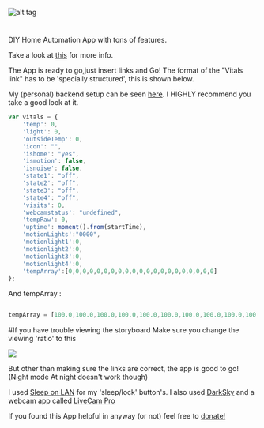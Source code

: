 
![alt tag](https://cloud.githubusercontent.com/assets/13513002/11792466/40ef0f04-a274-11e5-9d36-81e7cb78be08.png)
#  


DIY Home Automation App with tons of features.

Take a look at [this](http://zulu.oooseun.com/) for more info. 

The App is ready to go,just insert links and Go! The format of the "Vitals link" has to be 'specially structured', this is shown below.

My (personal) backend setup can be seen [here](https://github.com/oooseun/ZuluBackend). I HIGHLY recommend you take a good look at it. 

```Javascript
var vitals = {                                        
    'temp': 0,
    'light': 0,
    'outsideTemp': 0,
    'icon': "",
    'ishome': "yes",
    'ismotion': false,
    'isnoise': false,
    'state1': "off",
    'state2': "off",
    'state3': "off",
    'state4': "off",
    'visits': 0,
    'webcamstatus': "undefined",
    'tempRaw': 0,
    'uptime': moment().from(startTime),
    'motionLights':"0000",
    'motionlight1':0,
    'motionlight2':0,
    'motionlight3':0,
    'motionlight4':0,
    'tempArray':[0,0,0,0,0,0,0,0,0,0,0,0,0,0,0,0,0,0,0,0,0]
};

```

And tempArray :

```Javascript

tempArray = [100.0,100.0,100.0,100.0,100.0,100.0,100.0,100.0,100.0,100.0,100.0,100.0,100.0,100.0,100.0,100.0,0,0,0,0,0]

```
#If you have trouble viewing the storyboard
Make sure you change the viewing 'ratio' to this 

![](https://cloud.githubusercontent.com/assets/13513002/11792467/40f0274a-a274-11e5-9734-136d016111cd.png)


But other than making sure the links are correct, the app is good to go! (Night mode At night doesn't work though)


I used [Sleep on LAN](http://www.ireksoftware.com/SleepOnLan/) for my 'sleep/lock' button's. I also used [DarkSky](https://itunes.apple.com/us/app/dark-sky-hyperlocal-weather/id517329357?mt=8) and a webcam app called [LiveCam Pro](https://itunes.apple.com/us/app/live-cams-pro/id428145132?mt=8)


If you found this App helpful in anyway (or not) feel free to [donate!](https://www.paypal.me/ope)
